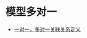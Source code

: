# 模型多对一

- [一对一，多对一关联关系定义](%E4%B8%80%E5%AF%B9%E4%B8%80%EF%BC%8C%E5%A4%9A%E5%AF%B9%E4%B8%80%E5%85%B3%E8%81%94%E5%85%B3%E7%B3%BB%E5%AE%9A%E4%B9%89.md)
